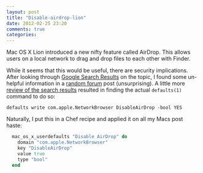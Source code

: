 ```yaml
---
layout: post
title: "Disable-airdrop-lion"
date: 2012-02-25 23:20
comments: true
categories:
---
```


Mac OS X Lion introduced a new nifty feature called AirDrop. This
allows users on a local network to drag and drop files to each other
with Finder.

While it seems that this would be useful, there are security
implications. After looking through
[Google Search Results](https://www.google.com/?q=disable+airdrop#sclient=psy&hl=en&site=&source=hp&q=disable+airdrop&pbx=1&oq=disable+airdrop&aq=f&aqi=&aql=&gs_sm=3&gs_upl=0l0l0l884l0l0l0l0l0l0l0l0ll0l0&bav=on.2,or.r_gc.r_pw.,cf.osb&fp=2c07cc10bcee84ff&biw=1440&bih=786)
on the topic, I found some un-helpful information in a [random forum](http://forums.macrumors.com/showthread.php?t=1191359)
post (unsurprising). A little more
[review of the search results](http://derflounder.wordpress.com/2011/10/07/disabling-airdrop-from-the-command-line/)
resulted in finding the actual `defaults(1)` command to do so:

    defaults write com.apple.NetworkBrowser DisableAirDrop -bool YES

Naturally, I put this in a Chef recipe and applied it on all my Macs
post haste:

```ruby
  mac_os_x_userdefaults "Disable AirDrop" do
    domain "com.apple.NetworkBrowser"
    key "DisableAirDrop"
    value true
    type "bool"
  end
```
